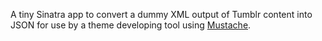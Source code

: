 A tiny Sinatra app to convert a dummy XML output of Tumblr content into JSON for use by a theme developing tool using [Mustache](http://mustache.github.com/).